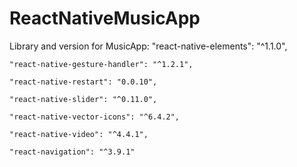 # ReactNativeMusicApp

Library and version for MusicApp:
    "react-native-elements": "^1.1.0",
    
    "react-native-gesture-handler": "^1.2.1",
    
    "react-native-restart": "0.0.10",
    
    "react-native-slider": "^0.11.0",
    
    "react-native-vector-icons": "^6.4.2",
    
    "react-native-video": "^4.4.1",
    
    "react-navigation": "^3.9.1"
